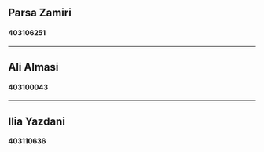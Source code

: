 
## Parsa Zamiri
#### 403106251
---
## Ali Almasi
#### 403100043
---
## Ilia Yazdani
#### 403110636
